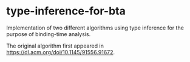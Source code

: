 # type-inference-for-bta

Implementation of two different algorithms using type inference for the purpose of binding-time analysis.

The original algorithm first appeared in https://dl.acm.org/doi/10.1145/91556.91672.
